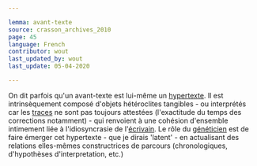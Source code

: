 ```yaml
---

lemma: avant-texte
source: crasson_archives_2010
page: 45
language: French
contributor: wout
last_updated_by: wout
last_update: 05-04-2020

---
```


On dit parfois qu'un avant-texte est lui-même un [hypertexte](hypertext.html). Il est intrinsèquement composé d'objets hétéroclites tangibles - ou interprétés car les [traces](trace.html) ne sont pas toujours attestées  (l'exactitude du temps des corrections notamment) - qui renvoient à une cohésion d'ensemble intimement liée à l'idiosyncrasie de l'[écrivain](author.html). Le rôle du [généticien](geneticCritic.html) est de faire émerger cet hypertexte - que je dirais 'latent' - en actualisant des relations elles-mêmes constructrices de parcours (chronologiques, d'hypothèses d'interpretation, etc.)

